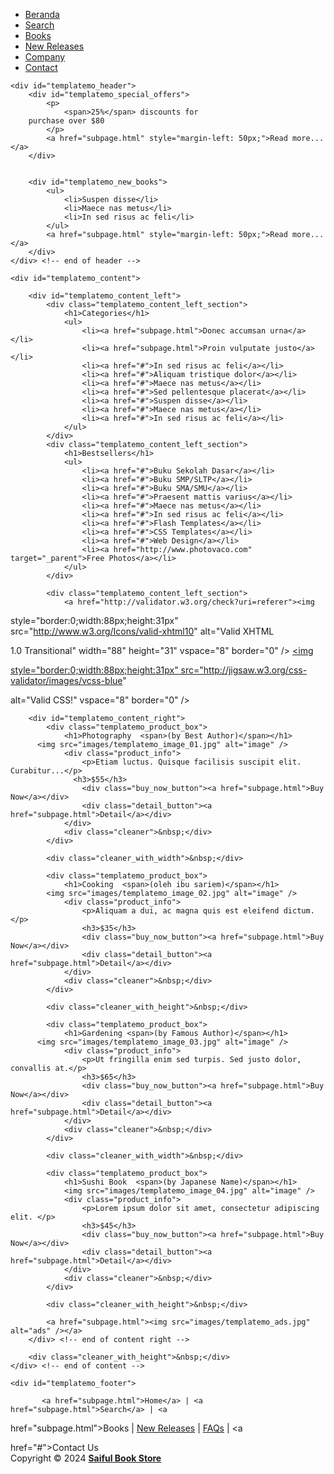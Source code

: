 <!DOCTYPE html PUBLIC "-//W3C//DTD XHTML 1.0 Transitional//EN" 

"http://www.w3.org/TR/xhtml1/DTD/xhtml1-transitional.dtd">
<html xmlns="http://www.w3.org/1999/xhtml">
<head>
<meta http-equiv="Content-Type" content="text/html; charset=utf-8" />
<title>Toko Buku Saiful, Semua Ada</title>
<meta name="keywords" content="" />
<meta name="description" content="" />
<link href="templatemo_style.css" rel="stylesheet" type="text/css" />
</head>
<body>
<!--  Free CSS Templates from www.templatemo.com -->
<div id="templatemo_container">
	<div id="templatemo_menu">
    	<ul>
            <li><a href="index.html" class="current">Beranda</a></li>
            <li><a href="subpage.html">Search</a></li>
            <li><a href="subpage.html">Books</a></li>            
            <li><a href="subpage.html">New Releases</a></li>  
            <li><a href="#">Company</a></li> 
            <li><a href="#">Contact</a></li>
    	</ul>
    </div> <!-- end of menu -->
    
    <div id="templatemo_header">
    	<div id="templatemo_special_offers">
        	<p>
                <span>25%</span> discounts for
        purchase over $80
        	</p>
			<a href="subpage.html" style="margin-left: 50px;">Read more...</a>
        </div>
        
        
        <div id="templatemo_new_books">
        	<ul>
                <li>Suspen disse</li>
                <li>Maece nas metus</li>
                <li>In sed risus ac feli</li>
            </ul>
            <a href="subpage.html" style="margin-left: 50px;">Read more...</a>
        </div>
    </div> <!-- end of header -->
    
    <div id="templatemo_content">
    	
        <div id="templatemo_content_left">
        	<div class="templatemo_content_left_section">
            	<h1>Categories</h1>
                <ul>
                    <li><a href="subpage.html">Donec accumsan urna</a></li>
                    <li><a href="subpage.html">Proin vulputate justo</a></li>
                    <li><a href="#">In sed risus ac feli</a></li>
                    <li><a href="#">Aliquam tristique dolor</a></li>
                    <li><a href="#">Maece nas metus</a></li>
                    <li><a href="#">Sed pellentesque placerat</a></li>
                    <li><a href="#">Suspen disse</a></li>
                    <li><a href="#">Maece nas metus</a></li>
                    <li><a href="#">In sed risus ac feli</a></li>
            	</ul>
            </div>
			<div class="templatemo_content_left_section">
            	<h1>Bestsellers</h1>
                <ul>
                    <li><a href="#">Buku Sekolah Dasar</a></li>
                    <li><a href="#">Buku SMP/SLTP</a></li>
                    <li><a href="#">Buku SMA/SMU</a></li>
                    <li><a href="#">Praesent mattis varius</a></li>
                    <li><a href="#">Maece nas metus</a></li>
                    <li><a href="#">In sed risus ac feli</a></li>
                    <li><a href="#">Flash Templates</a></li>
                    <li><a href="#">CSS Templates</a></li>
                    <li><a href="#">Web Design</a></li>
                    <li><a href="http://www.photovaco.com" target="_parent">Free Photos</a></li>
            	</ul>
            </div>
            
            <div class="templatemo_content_left_section">                
                <a href="http://validator.w3.org/check?uri=referer"><img 

style="border:0;width:88px;height:31px" src="http://www.w3.org/Icons/valid-xhtml10" alt="Valid XHTML 

1.0 Transitional" width="88" height="31" vspace="8" border="0" /></a>
<a href="http://jigsaw.w3.org/css-validator/check/referer"><img 

style="border:0;width:88px;height:31px"  src="http://jigsaw.w3.org/css-validator/images/vcss-blue" 

alt="Valid CSS!" vspace="8" border="0" /></a>
			</div>
        </div> <!-- end of content left -->
        
        <div id="templatemo_content_right">
        	<div class="templatemo_product_box">
            	<h1>Photography  <span>(by Best Author)</span></h1>
   	      <img src="images/templatemo_image_01.jpg" alt="image" />
                <div class="product_info">
                	<p>Etiam luctus. Quisque facilisis suscipit elit. Curabitur...</p>
                  <h3>$55</h3>
                    <div class="buy_now_button"><a href="subpage.html">Buy Now</a></div>
                    <div class="detail_button"><a href="subpage.html">Detail</a></div>
                </div>
                <div class="cleaner">&nbsp;</div>
            </div>
            
            <div class="cleaner_with_width">&nbsp;</div>
            
            <div class="templatemo_product_box">
            	<h1>Cooking  <span>(oleh ibu sariem)</span></h1>
       	    <img src="images/templatemo_image_02.jpg" alt="image" />
                <div class="product_info">
                	<p>Aliquam a dui, ac magna quis est eleifend dictum.</p>
                    <h3>$35</h3>
                    <div class="buy_now_button"><a href="subpage.html">Buy Now</a></div>
                    <div class="detail_button"><a href="subpage.html">Detail</a></div>
                </div>
                <div class="cleaner">&nbsp;</div>
            </div>
            
            <div class="cleaner_with_height">&nbsp;</div>
            
            <div class="templatemo_product_box">
            	<h1>Gardening <span>(by Famous Author)</span></h1>
   	      <img src="images/templatemo_image_03.jpg" alt="image" />
                <div class="product_info">
                	<p>Ut fringilla enim sed turpis. Sed justo dolor, convallis at.</p>
                    <h3>$65</h3>
                    <div class="buy_now_button"><a href="subpage.html">Buy Now</a></div>
                    <div class="detail_button"><a href="subpage.html">Detail</a></div>
                </div>
                <div class="cleaner">&nbsp;</div>
            </div>
            
            <div class="cleaner_with_width">&nbsp;</div>
            
            <div class="templatemo_product_box">
            	<h1>Sushi Book  <span>(by Japanese Name)</span></h1>
            	<img src="images/templatemo_image_04.jpg" alt="image" />
                <div class="product_info">
                	<p>Lorem ipsum dolor sit amet, consectetur adipiscing elit. </p>
                    <h3>$45</h3>
                    <div class="buy_now_button"><a href="subpage.html">Buy Now</a></div>
                    <div class="detail_button"><a href="subpage.html">Detail</a></div>
                </div>
                <div class="cleaner">&nbsp;</div>
            </div>
            
            <div class="cleaner_with_height">&nbsp;</div>
            
            <a href="subpage.html"><img src="images/templatemo_ads.jpg" alt="ads" /></a>
        </div> <!-- end of content right -->
    
    	<div class="cleaner_with_height">&nbsp;</div>
    </div> <!-- end of content -->
    
    <div id="templatemo_footer">
    
	       <a href="subpage.html">Home</a> | <a href="subpage.html">Search</a> | <a 

href="subpage.html">Books</a> | <a href="#">New Releases</a> | <a href="#">FAQs</a> | <a 

href="#">Contact Us</a><br />
        Copyright © 2024 <a href="#"><strong>Saiful Book Store</strong></a> 
        <!-- Credit: www.templatemo.com -->	</div> 
    <!-- end of footer -->
<!--  Free CSS Template www.templatemo.com -->
</div> <!-- end of container -->
<!-- templatemo 086 book store -->
<!-- 
Book Store Template 
http://www.templatemo.com/preview/templatemo_086_book_store 
-->
</body>
</html>
